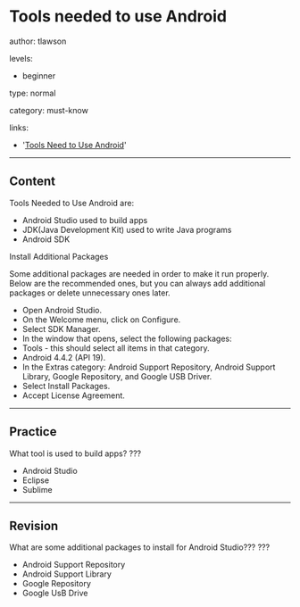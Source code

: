 # Tools needed to use Android
author: tlawson

levels:

  - beginner

type: normal

category: must-know

links:

  - '[Tools Need to Use Android](http://developer.android.com/sdk/index.html)'

---
## Content

Tools Needed to Use Android are:

* Android Studio used to build apps
* JDK(Java Development Kit) used to write Java programs
* Android SDK

Install Additional Packages

Some additional packages are needed in order to make it run properly. Below are the recommended ones, but
you can always add additional packages or delete unnecessary ones later.

* Open Android Studio.
* On the Welcome menu, click on Configure.
* Select SDK Manager.
* In the window that opens, select the following packages:
* Tools - this should select all items in that category.
* Android 4.4.2 (API 19).
* In the Extras category: Android Support Repository, Android Support Library, Google Repository, and Google USB Driver.
* Select Install Packages.
* Accept License Agreement.



---
## Practice

What tool is used to build apps?
???

* Android Studio
* Eclipse
* Sublime

---
## Revision

What are some additional packages to install for Android Studio???
???

* Android Support Repository
* Android Support Library
* Google Repository
* Google UsB Drive
